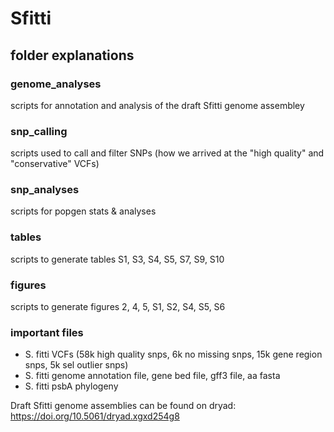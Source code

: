 # Sfitti

## folder explanations 
### genome_analyses
scripts for annotation and analysis of the draft Sfitti genome assembley

### snp_calling
scripts used to call and filter SNPs (how we arrived at the "high quality" and "conservative" VCFs)

### snp_analyses
scripts for popgen stats & analyses

### tables
scripts to generate tables S1, S3, S4, S5, S7, S9, S10

### figures
scripts to generate figures 2, 4, 5, S1, S2, S4, S5, S6

### important files
- S. fitti VCFs (58k high quality snps, 6k no missing snps, 15k gene region snps, 5k sel outlier snps)  
- S. fitti genome annotation file, gene bed file, gff3 file, aa fasta
- S. fitti psbA phylogeny 

Draft Sfitti genome assemblies can be found on dryad: https://doi.org/10.5061/dryad.xgxd254g8 
